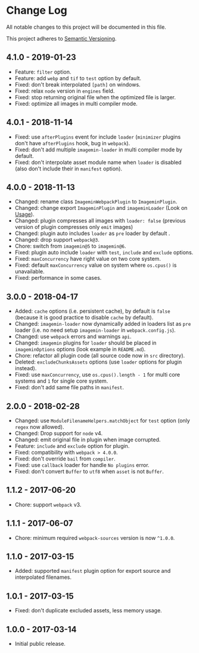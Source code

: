 # Change Log

All notable changes to this project will be documented in this file.

This project adheres to [Semantic Versioning](http://semver.org).

## 4.1.0 - 2019-01-23

- Feature: `filter` option.
- Feature: add `webp` and `tif` to `test` option by default.
- Fixed: don't break interpolated `[path]` on windows.
- Fixed: relax `node` version in `engines` field.
- Fixed: stop returning original file when the optimized file is larger.
- Fixed: optimize all images in multi compiler mode.

## 4.0.1 - 2018-11-14

- Fixed: use `afterPlugins` event for include `loader` (`minimizer` plugins don't have `afterPlugins` hook, bug in `webpack`).
- Fixed: don't add multiple `imagemin-loader` in multi compiler mode by default.
- Fixed: don't interpolate asset module name when `loader` is disabled (also don't include their in `manifest` option).

## 4.0.0 - 2018-11-13

- Changed: rename class `ImageminWebpackPlugin` to `ImageminPlugin`.
- Changed: change export `ImageminPlugin` and `imageminLoader` (Look on [Usage](https://github.com/itgalaxy/imagemin-webpack#usage)).
- Changed: plugin compresses all images with `loader: false` (previous version of plugin compresses only `emit` images)
- Changed: plugin auto includes `loader` as `pre` loader by default .
- Changed: drop support `webpack@3`.
- Chore: switch from `imagemin@5` to `imagemin@6`.
- Fixed: plugin auto include `loader` with `test`, `include` and `exclude` options.
- Fixed: `maxConcurrency` have right value on two core system.
- Fixed: default `maxConcurrency` value on system where `os.cpus()` is unavailable.
- Fixed: performance in some cases.

## 3.0.0 - 2018-04-17

- Added: `cache` options (i.e. persistent cache), by default is `false` (because it is good practice to disable `cache` by default).
- Changed: `imagemin-loader` now dynamically added in loaders list as `pre` loader (i.e. no need setup `imagemin-loader` in `webpack.config.js`).
- Changed: use `webpack` errors and warnings `api`.
- Changed: `imagemin` plugins for `loader` should be placed in `imageminOptions` options (look example in `README.md`).
- Chore: refactor all plugin code (all source code now in `src` directory).
- Deleted: `excludeChunksAssets` options (use `loader` options for plugin instead).
- Fixed: use `maxConcurrency`, use `os.cpus().length - 1` for multi core systems and `1` for single core system.
- Fixed: don't add same file paths in `manifest`.

## 2.0.0 - 2018-02-28

- Changed: use `ModuleFilenameHelpers.matchObject` for `test` option (only `regex` now allowed).
- Changed: Drop support for `node` v4.
- Changed: emit original file in plugin when image corrupted.
- Feature: `include` and `exclude` option for plugin.
- Fixed: compatibility with `webpack > 4.0.0`.
- Fixed: don't override `bail` from `compiler`.
- Fixed: use `callback` loader for handle `No plugins` error.
- Fixed: don't convert `Buffer` to `utf8` when `asset` is not `Buffer`.

## 1.1.2 - 2017-06-20

- Chore: support `webpack` v3.

## 1.1.1 - 2017-06-07

- Chore: minimum required `webpack-sources` version is now `^1.0.0`.

## 1.1.0 - 2017-03-15

- Added: supported `manifest` plugin option for export source and interpolated filenames.

## 1.0.1 - 2017-03-15

- Fixed: don't duplicate excluded assets, less memory usage.

## 1.0.0 - 2017-03-14

- Initial public release.
